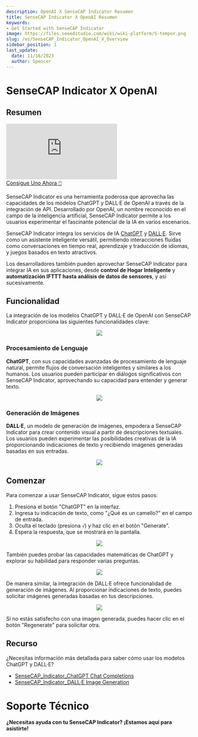 ```yaml
---
description: OpenAI X SenseCAP Indicator Resumen
title: SenseCAP Indicator X OpenAI Resumen
keywords:
- Get Started with SenseCAP Indicator
image: https://files.seeedstudio.com/wiki/wiki-platform/S-tempor.png
slug: /es/SenseCAP_Indicator_OpenAI_X_Overview
sidebar_position: 1
last_update:
  date: 11/16/2023
  author: Spencer
---
```


# SenseCAP Indicator X OpenAI

## Resumen

<iframe class="youtube-video-r" src="https://www.youtube.com/embed/xUX47UnT7xk" title="YouTube video player" frameborder="0" allow="accelerometer; autoplay; clipboard-write; encrypted-media; gyroscope; picture-in-picture; web-share" allowfullscreen></iframe>

<div class="button-container">
  <a class="button-style" href="https://www.seeedstudio.com/SenseCAP-Indicator-D1-p-5643.html">Consigue Uno Ahora 🖱️</a>
</div>

SenseCAP Indicator es una herramienta poderosa que aprovecha las capacidades de los modelos ChatGPT y DALL·E de OpenAI a través de la integración de API. Desarrollado por OpenAI, un nombre reconocido en el campo de la inteligencia artificial, SenseCAP Indicator permite a los usuarios experimentar el fascinante potencial de la IA en varios escenarios.

SenseCAP Indicator integra los servicios de IA [ChatGPT](https://platform.openai.com/docs/guides/chat) y [DALL·E](https://platform.openai.com/docs/guides/images/introduction). Sirve como un asistente inteligente versátil, permitiendo interacciones fluidas como conversaciones en tiempo real, aprendizaje y traducción de idiomas, y juegos basados en texto atractivos.

Los desarrolladores también pueden aprovechar SenseCAP Indicator para integrar IA en sus aplicaciones, desde **control de Hogar Inteligente** y **automatización IFTTT hasta análisis de datos de sensores**, y así sucesivamente.

## Funcionalidad

La integración de los modelos ChatGPT y DALL·E de OpenAI con SenseCAP Indicator proporciona las siguientes funcionalidades clave:

<div align="center"><img width={400} src="https://files.seeedstudio.com/wiki/SenseCAP/SenseCAP_Indicator/OpenAI.png"/></div>

### Procesamiento de Lenguaje

**ChatGPT**, con sus capacidades avanzadas de procesamiento de lenguaje natural, permite flujos de conversación inteligentes y similares a los humanos. Los usuarios pueden participar en diálogos significativos con SenseCAP Indicator, aprovechando su capacidad para entender y generar texto.

<div align="center"><img width={680} src="https://files.seeedstudio.com/wiki/SenseCAP/SenseCAP_Indicator/GPT_RES_WHO_ARE_YOU.JPG"/></div>

### Generación de Imágenes

**DALL·E**, un modelo de generación de imágenes, empodera a SenseCAP Indicator para crear contenido visual a partir de descripciones textuales. Los usuarios pueden experimentar las posibilidades creativas de la IA proporcionando indicaciones de texto y recibiendo imágenes generadas basadas en sus entradas.

<div align="center"><img width={680} src="https://files.seeedstudio.com/wiki/SenseCAP/SenseCAP_Indicator/DALL_1_CAT.JPG"/></div>

## Comenzar

Para comenzar a usar SenseCAP Indicator, sigue estos pasos:

1. Presiona el botón "ChatGPT" en la interfaz.
2. Ingresa tu indicación de texto, como "¿Qué es un camello?" en el campo de entrada.
3. Oculta el teclado (presiona `√`) y haz clic en el botón "Generate".
4. Espera la respuesta, que se mostrará en la pantalla.

<div align="center"><img width={680} src="https://files.seeedstudio.com/wiki/SenseCAP/SenseCAP_Indicator/GPT_REQ_WHAT_IS_CAM.JPG"/></div>

También puedes probar las capacidades matemáticas de ChatGPT y explorar su habilidad para responder varias preguntas.

<div align="center"><img width={680} src="https://files.seeedstudio.com/wiki/SenseCAP/SenseCAP_Indicator/chatgpt.jpg"/></div>

De manera similar, la integración de DALL·E ofrece funcionalidad de generación de imágenes. Al proporcionar indicaciones de texto, puedes solicitar imágenes generadas basadas en tus descripciones.

<div align="center"><img width={680} src="https://files.seeedstudio.com/wiki/SenseCAP/SenseCAP_Indicator/DALL_ONECAT_WHOLE.jpg"/></div>

Si no estás satisfecho con una imagen generada, puedes hacer clic en el botón "Regenerate" para solicitar otra.

## Recurso

¿Necesitas información más detallada para saber cómo usar los modelos ChatGPT y DALL·E?

- [SenseCAP_Indicator_ChatGPT Chat Completions](/es/SenseCAP_Indicator_ChatGPT)
- [SenseCAP_Indicator_DALL·E Image Generation](/es/SenseCAP_Indicator_DALL·E)

# **Soporte Técnico**
**¿Necesitas ayuda con tu SenseCAP Indicator? ¡Estamos aquí para asistirte!**

<div class="button_tech_support_container">
<a href="https://discord.com/invite/QqMgVwHT3X" class="button_tech_support_sensecap"></a>
<a href="https://support.sensecapmx.com/portal/en/home" class="button_tech_support_sensecap3"></a>
</div>

<div class="button_tech_support_container">
<a href="mailto:support@sensecapmx.com" class="button_tech_support_sensecap2"></a>
<a href="https://github.com/Seeed-Studio/wiki-documents/discussions/69" class="button_discussion"></a>
</div>